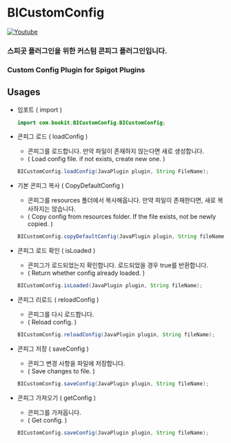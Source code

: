 # BICustomConfig

[![Youtube](https://img.shields.io/badge/youtube-북잇-red?logo=youtube)](https://www.youtube.com/channel/UCllpUa_1bga-GTtgL3A-40Q)
### 스피곳 플러그인을 위한 커스텀 콘피그 플러그인입니다.
### Custom Config Plugin for Spigot Plugins



## Usages
* 임포트 ( import )
  ```java
  import com.bookit.BICustomConfig.BICustomConfig;
  ```


* 콘피그 로드 ( loadConfig )
    * 콘피그를 로드합니다. 만약 파일이 존재하지 않는다면 새로 생성합니다.
    * ( Load config file. if not exists, create new one. )
  ```java
  BICustomConfig.loadConfig(JavaPlugin plugin, String FileName);
  ```


* 기본 콘피그 복사 ( CopyDefaultConfig )
    * 콘피그를 resources 폴더에서 복사해옵니다. 만약 파일이 존재한다면, 새로 복사하지는 않습니다.
    * ( Copy config from resources folder. If the file exists, not be newly copied. )
  ```java
  BICustomConfig.copyDefaultConfig(JavaPlugin plugin, String fileName);
  ```

* 콘피그 로드 확인 ( isLoaded )
    * 콘피그가 로드되었는지 확인합니다. 로드되었을 경우 true를 반환합니다.
    * ( Return whether config already loaded. )
  ```java
  BICustomConfig.isLoaded(JavaPlugin plugin, String fileName);
  ```

* 콘피그 리로드 ( reloadConfig )
    * 콘피그를 다시 로드합니다.
    * ( Reload config. )
  ```java
  BICustomConfig.reloadConfig(JavaPlugin plugin, String fileName);
  ```

* 콘피그 저장 ( saveConfig )
    * 콘피그 변경 사항을 파일에 저장합니다.
    * ( Save changes to file. )
  ```java
  BICustomConfig.saveConfig(JavaPlugin plugin, String fileName);
  ```

* 콘피그 가져오기 ( getConfig )
    * 콘피그를 가져옵니다.
    * ( Get config. )
  ```java
  BICustomConfig.saveConfig(JavaPlugin plugin, String fileName);
  ```